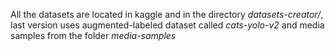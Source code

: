All the datasets are located in kaggle and in the directory 
*datasets-creator/*, last version uses augmented-labeled dataset
called *cats-yolo-v2* and media samples from the folder *media-samples*